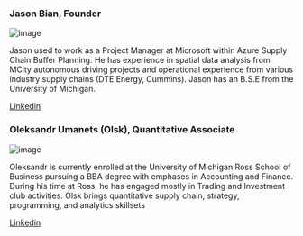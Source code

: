 ### Jason Bian, Founder

![image](https://user-images.githubusercontent.com/84352976/120905604-0ae8d080-c608-11eb-8345-9a7605fdd385.png)

Jason used to work as a Project Manager at Microsoft within Azure Supply Chain Buffer Planning. He has experience in spatial data analysis from MCity autonomous driving projects and operational experience from various industry supply chains (DTE Energy, Cummins). Jason has an B.S.E from the University of Michigan.

[Linkedin](https://www.linkedin.com/in/jason-bian-7b9027a5/)

### Oleksandr Umanets (Olsk), Quantitative Associate

![image](https://user-images.githubusercontent.com/84352976/120905702-cad61d80-c608-11eb-84bf-b278f040022e.png)

Oleksandr is currently enrolled at the University of Michigan Ross School of Business pursuing a BBA degree with emphases in Accounting and Finance. During his time at Ross, he has engaged mostly in Trading and Investment club activities. Olsk brings quantitative supply chain, strategy, programming, and analytics skillsets

[Linkedin](https://www.linkedin.com/in/oleksandr-umanets/)
